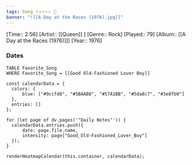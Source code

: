 ```yaml
---
tags: Song ⭐⭐⭐⭐⭐ 💛
banner: "![[A Day at the Races (1976).jpg]]"
---
```

[Time:: 2:56]
[Artist:: [[Queen]] ]
[Genre:: Rock]
[Played:: 79]
[Album:: [[A Day at the Races (1976)]]]
[Year:: 1976]
### Dates
````dataview
TABLE Favorite_Song
WHERE Favorite_Song = [[Good Old-Fashioned Lover Boy]]
````

  ```dataviewjs
const calendarData = { 
	colors: { 
		blue: ["#9ccfd8", "#5BAAB8", "#57A1BB", "#5da8c7", "#3e8fb0"] 
	}, 
	entries: [] 
}; 

for (let page of dv.pages('"Daily Notes"')) { 
	calendarData.entries.push({ 
		date: page.file.name, 
		intensity: page["Good_Old-Fashioned_Lover_Boy"]
	}); 
} 

renderHeatmapCalendar(this.container, calendarData);
```
